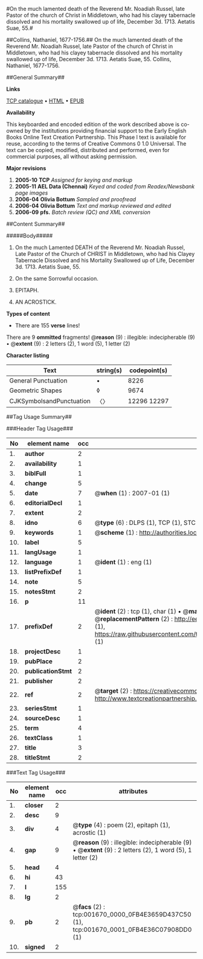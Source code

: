 #On the much lamented death of the Reverend Mr. Noadiah Russel, late Pastor of the church of Christ in Middletown, who had his clayey tabernacle dissolved and his mortality swallowed up of life, December 3d. 1713. Aetatis Suae, 55.#

##Collins, Nathaniel, 1677-1756.##
On the much lamented death of the Reverend Mr. Noadiah Russel, late Pastor of the church of Christ in Middletown, who had his clayey tabernacle dissolved and his mortality swallowed up of life, December 3d. 1713. Aetatis Suae, 55.
Collins, Nathaniel, 1677-1756.

##General Summary##

**Links**

[TCP catalogue](http://www.ota.ox.ac.uk/tcp/)  • 
[HTML](http://tei.it.ox.ac.uk/tcp/Texts-HTML/free/N01/N01405.html)  • 
[EPUB](http://tei.it.ox.ac.uk/tcp/Texts-EPUB/free/N01/N01405.epub)

**Availability**

This keyboarded and encoded edition of the
	       work described above is co-owned by the institutions
	       providing financial support to the Early English Books
	       Online Text Creation Partnership. This Phase I text is
	       available for reuse, according to the terms of Creative
	       Commons 0 1.0 Universal. The text can be copied,
	       modified, distributed and performed, even for
	       commercial purposes, all without asking permission.

**Major revisions**

1. __2005-10__ __TCP__ *Assigned for keying and markup*
1. __2005-11__ __AEL Data (Chennai)__ *Keyed and coded from Readex/Newsbank page images*
1. __2006-04__ __Olivia Bottum__ *Sampled and proofread*
1. __2006-04__ __Olivia Bottum__ *Text and markup reviewed and edited*
1. __2006-09__ __pfs.__ *Batch review (QC) and XML conversion*

##Content Summary##

#####Body#####

1. On the much Lamented DEATH of the Reverend Mr. Noadiah Russel, Late Pastor of the Church of CHRIST in Middletown, who had his Clayey Tabernacle Dissolved and his Mortality Swallowed up of Life, December 3d. 1713. Aetatis Suae, 55.

1. On the same Sorrowful occasion.

1. EPITAPH.

1. AN ACROSTICK.

**Types of content**

  * There are 155 **verse** lines!

There are 9 **ommitted** fragments! 
 @__reason__ (9) : illegible: indecipherable (9)  •  @__extent__ (9) : 2 letters (2), 1 word (5), 1 letter (2)

**Character listing**


|Text|string(s)|codepoint(s)|
|---|---|---|
|General Punctuation|•|8226|
|Geometric Shapes|◊|9674|
|CJKSymbolsandPunctuation|〈〉|12296 12297|

##Tag Usage Summary##

###Header Tag Usage###

|No|element name|occ|attributes|
|---|---|---|---|
|1.|__author__|2||
|2.|__availability__|1||
|3.|__biblFull__|1||
|4.|__change__|5||
|5.|__date__|7| @__when__ (1) : 2007-01 (1)|
|6.|__editorialDecl__|1||
|7.|__extent__|2||
|8.|__idno__|6| @__type__ (6) : DLPS (1), TCP (1), STC (1), NOTIS (1), IMAGE-SET (1), EVANS-CITATION (1)|
|9.|__keywords__|1| @__scheme__ (1) : http://authorities.loc.gov/ (1)|
|10.|__label__|5||
|11.|__langUsage__|1||
|12.|__language__|1| @__ident__ (1) : eng (1)|
|13.|__listPrefixDef__|1||
|14.|__note__|5||
|15.|__notesStmt__|2||
|16.|__p__|11||
|17.|__prefixDef__|2| @__ident__ (2) : tcp (1), char (1)  •  @__matchPattern__ (2) : ([0-9\-]+):([0-9IVX]+) (1), (.+) (1)  •  @__replacementPattern__ (2) : http://eebo.chadwyck.com/downloadtiff?vid=$1&page=$2 (1), https://raw.githubusercontent.com/textcreationpartnership/Texts/master/tcpchars.xml#$1 (1)|
|18.|__projectDesc__|1||
|19.|__pubPlace__|2||
|20.|__publicationStmt__|2||
|21.|__publisher__|2||
|22.|__ref__|2| @__target__ (2) : https://creativecommons.org/publicdomain/zero/1.0/ (1), http://www.textcreationpartnership.org/docs/. (1)|
|23.|__seriesStmt__|1||
|24.|__sourceDesc__|1||
|25.|__term__|4||
|26.|__textClass__|1||
|27.|__title__|3||
|28.|__titleStmt__|2||


###Text Tag Usage###

|No|element name|occ|attributes|
|---|---|---|---|
|1.|__closer__|2||
|2.|__desc__|9||
|3.|__div__|4| @__type__ (4) : poem (2), epitaph (1), acrostic (1)|
|4.|__gap__|9| @__reason__ (9) : illegible: indecipherable (9)  •  @__extent__ (9) : 2 letters (2), 1 word (5), 1 letter (2)|
|5.|__head__|4||
|6.|__hi__|43||
|7.|__l__|155||
|8.|__lg__|2||
|9.|__pb__|2| @__facs__ (2) : tcp:001670_0000_0FB4E3659D437C50 (1), tcp:001670_0001_0FB4E36C07908DD0 (1)|
|10.|__signed__|2||
